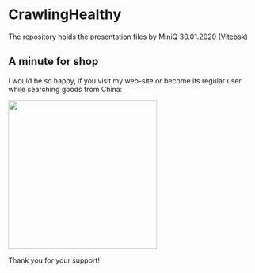 # CrawlingHealthy
The repository holds the presentation files by MiniQ 30.01.2020 (Vitebsk)

## A minute for shop
I would be so happy, if you visit my web-site or become its regular user while searching goods from China:

<a href="https://minuteforshop.com" target="_blank"><img src="https://minuteforshop.com/img/logo_black_squared.svg" width="300"></a>

Thank you for your support!
